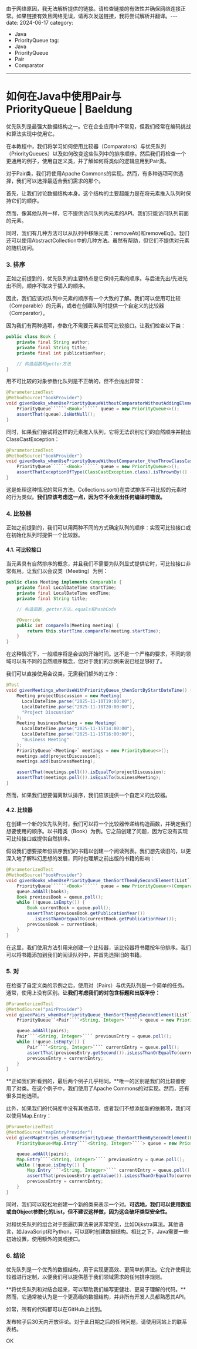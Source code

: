 由于网络原因，我无法解析提供的链接。请检查链接的有效性并确保网络连接正常。如果链接有效且网络无误，请再次发送链接，我将尝试解析并翻译。---
date: 2024-06-17
category:
  - Java
  - PriorityQueue
tag:
  - Java
  - PriorityQueue
  - Pair
  - Comparator
---

# 如何在Java中使用Pair与PriorityQueue | Baeldung

优先队列是最强大数据结构之一。它在企业应用中不常见，但我们经常在编码挑战和算法实现中使用它。

在本教程中，我们将学习如何使用比较器（Comparators）与优先队列（PriorityQueues）以及如何改变这些队列中的排序顺序。然后我们将检查一个更通用的例子，使用自定义类，并了解如何将类似的逻辑应用到Pair类。

对于Pair类，我们将使用Apache Commons的实现。然而，有多种选项可供选择，我们可以选择最适合我们需求的那个。

首先，让我们讨论数据结构本身。这个结构的主要超能力是在将元素推入队列时保持它们的顺序。

然而，像其他队列一样，它不提供访问队列内元素的API。我们只能访问队列前面的元素。

同时，我们有几种方法可以从队列中移除元素：removeAt()和removeEq()。我们还可以使用AbstractCollection中的几种方法。虽然有帮助，但它们不提供对元素的随机访问。

### 3. 排序
正如之前提到的，优先队列的主要特点是它保持元素的顺序。与后进先出/先进先出不同，顺序不取决于插入的顺序。

因此，我们应该对队列中元素的顺序有一个大致的了解。我们可以使用可比较（Comparable）的元素，或者在创建队列时提供一个自定义的比较器（Comparator）。

因为我们有两种选项，参数化不需要元素实现可比较接口。让我们检查以下类：

```java
public class Book {
    private final String author;
    private final String title;
    private final int publicationYear;

    // 构造函数和getter方法
}
```

用不可比较的对象参数化队列是不正确的，但不会抛出异常：

```java
@ParameterizedTest
@MethodSource("bookProvider")
void givenBooks_whenUsePriorityQueueWithoutComparatorWithoutAddingElements_thenNoExcetption(List``````<Book>`````` books) {
    PriorityQueue``````<Book>`````` queue = new PriorityQueue<>();
    assertThat(queue).isNotNull();
}
```

同时，如果我们尝试将这样的元素推入队列，它将无法识别它们的自然顺序并抛出ClassCastException：

```java
@ParameterizedTest
@MethodSource("bookProvider")
void givenBooks_whenUsePriorityQueueWithoutComparator_thenThrowClassCastExcetption(List``````<Book>`````` books) {
    PriorityQueue``````<Book>`````` queue = new PriorityQueue<>();
    assertThatExceptionOfType(ClassCastException.class).isThrownBy(() -> queue.addAll(books));
}
```

这是处理这种情况的常用方法。Collections.sort()在尝试排序不可比较的元素时的行为类似。**我们应该考虑这一点，因为它不会发出任何编译时错误。**

### 4. 比较器
正如之前提到的，我们可以用两种不同的方式确定队列的顺序：实现可比较接口或在初始化队列时提供一个比较器。

#### 4.1. 可比较接口
当元素具有自然排序的概念，并且我们不需要为队列显式提供它时，可比较接口非常有用。让我们以会议类（Meeting）为例：

```java
public class Meeting implements Comparable {
    private final LocalDateTime startTime;
    private final LocalDateTime endTime;
    private final String title;

    // 构造函数，getter方法，equals和hashCode

    @Override
    public int compareTo(Meeting meeting) {
        return this.startTime.compareTo(meeting.startTime);
    }
}
```

在这种情况下，一般顺序将是会议的开始时间。这不是一个严格的要求，不同的领域可以有不同的自然顺序概念，但对于我们的示例来说已经足够好了。

我们可以直接使用会议类，无需我们额外的工作：

```java
@Test
void givenMeetings_whenUseWithPriorityQueue_thenSortByStartDateTime() {
    Meeting projectDiscussion = new Meeting(
      LocalDateTime.parse("2025-11-10T19:00:00"),
      LocalDateTime.parse("2025-11-10T20:00:00"),
      "Project Discussion"
    );
    Meeting businessMeeting = new Meeting(
      LocalDateTime.parse("2025-11-15T14:00:00"),
      LocalDateTime.parse("2025-11-15T16:00:00"),
      "Business Meeting"
    );
    PriorityQueue`<Meeting>` meetings = new PriorityQueue<>();
    meetings.add(projectDiscussion);
    meetings.add(businessMeeting);

    assertThat(meetings.poll()).isEqualTo(projectDiscussion);
    assertThat(meetings.poll()).isEqualTo(businessMeeting);
}
```

然而，如果我们想要偏离默认排序，我们应该提供一个自定义的比较器。

#### 4.2. 比较器
在创建一个新的优先队列时，我们可以将一个比较器传递给构造函数，并确定我们想要使用的顺序。以书籍类（Book）为例。它之前创建了问题，因为它没有实现可比较接口或提供自然排序。

假设我们想要按年份排序我们的书籍以创建一个阅读列表。我们想先读旧的，以更深入地了解科幻思想的发展，同时也理解之前出版的书籍的影响：

```java
@ParameterizedTest
@MethodSource("bookProvider")
void givenBooks_whenUsePriorityQueue_thenSortThemBySecondElement(List``````<Book>`````` books) {
    PriorityQueue``````<Book>`````` queue = new PriorityQueue<>(Comparator.comparingInt(Book::getPublicationYear));
    queue.addAll(books);
    Book previousBook = queue.poll();
    while (!queue.isEmpty()) {
        Book currentBook = queue.poll();
        assertThat(previousBook.getPublicationYear())
          .isLessThanOrEqualTo(currentBook.getPublicationYear());
        previousBook = currentBook;
    }
}
```

在这里，我们使用方法引用来创建一个比较器，该比较器将书籍按年份排序。我们可以将书籍添加到我们的阅读队列中，并首先选择旧的书籍。

### 5. 对
在检查了自定义类的示例之后，使用对（Pairs）与优先队列是一个简单的任务。通常，使用上没有区别。**让我们考虑我们的对包含标题和出版年份：**

```java
@ParameterizedTest
@MethodSource("pairProvider")
void givenPairs_whenUsePriorityQueue_thenSortThemBySecondElement(List``<Pair````<String, Integer>``````> pairs) {
    PriorityQueue``<Pair````<String, Integer>``````> queue = new PriorityQueue<>(Comparator.comparingInt(Pair::getSecond));

    queue.addAll(pairs);
    Pair````<String, Integer>```` previousEntry = queue.poll();
    while (!queue.isEmpty()) {
        Pair````<String, Integer>```` currentEntry = queue.poll();
        assertThat(previousEntry.getSecond()).isLessThanOrEqualTo(currentEntry.getSecond());
        previousEntry = currentEntry;
    }
}
```

**正如我们所看到的，最后两个例子几乎相同。**唯一的区别是我们的比较器使用了对类。在这个例子中，我们使用了Apache Commons的对实现。然而，还有很多其他选项。

此外，如果我们的代码库中没有其他选项，或者我们不想添加新的依赖项，我们可以使用Map.Entry：

```java
@ParameterizedTest
@MethodSource("mapEntryProvider")
void givenMapEntries_whenUsePriorityQueue_thenSortThemBySecondElement(List<Map.Entry````<String, Integer>````> pairs) {
    PriorityQueue<Map.Entry````<String, Integer>````> queue = new PriorityQueue<>(Comparator.comparingInt(Map.Entry::getValue));

    queue.addAll(pairs);
    Map.Entry````<String, Integer>```` previousEntry = queue.poll();
    while (!queue.isEmpty()) {
        Map.Entry````<String, Integer>```` currentEntry = queue.poll();
        assertThat(previousEntry.getValue()).isLessThanOrEqualTo(currentEntry.getValue());
        previousEntry = currentEntry;
    }
}
```

同时，我们可以轻松地创建一个新的类来表示一个对。**可选地，我们可以使用数组或由Object参数化的List，但不建议这样做，因为这会破坏类型安全性。**

对和优先队列的组合对于图遍历算法来说非常常见，比如Dijkstra算法。其他语言，如JavaScript和Python，可以即时创建数据结构。相比之下，Java需要一些初始设置，使用额外的类或接口。

### 6. 结论
优先队列是一个优秀的数据结构，用于实现更高效、更简单的算法。它允许使用比较器进行定制，以便我们可以提供基于我们领域需求的任何排序规则。

**将优先队列和对结合起来，可以帮助我们编写更健壮、更易于理解的代码。**然而，它通常被认为是一个更高级的数据结构，并非所有开发人员都熟悉其API。

如常，所有的代码都可以在GitHub上找到。

发布帖子后30天内开放评论。对于此日期之后的任何问题，请使用网站上的联系表格。

OK